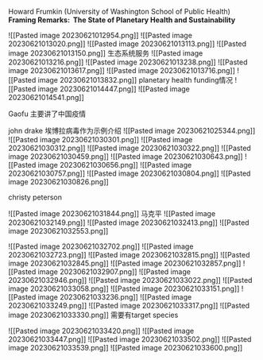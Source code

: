 Howard Frumkin (University of Washington School of Public Health)
**Framing Remarks:  The State of Planetary Health and Sustainability**

![[Pasted image 20230621012954.png]]
![[Pasted image 20230621013020.png]]
![[Pasted image 20230621013113.png]]
![[Pasted image 20230621013150.png]]
生态系统服务
![[Pasted image 20230621013216.png]]
![[Pasted image 20230621013238.png]]
![[Pasted image 20230621013617.png]]
![[Pasted image 20230621013716.png]]
![[Pasted image 20230621013832.png]]
planetary health
funding情况
![[Pasted image 20230621014447.png]]
![[Pasted image 20230621014541.png]]

Gaofu
主要讲了中国疫情

john drake
埃博拉病毒作为示例介绍
![[Pasted image 20230621025344.png]]
![[Pasted image 20230621030301.png]]
![[Pasted image 20230621030312.png]]
![[Pasted image 20230621030322.png]]
![[Pasted image 20230621030459.png]]
![[Pasted image 20230621030643.png]]
![[Pasted image 20230621030656.png]]
![[Pasted image 20230621030757.png]]
![[Pasted image 20230621030804.png]]
![[Pasted image 20230621030826.png]]

christy peterson

![[Pasted image 20230621031844.png]]
马克平
![[Pasted image 20230621032149.png]]
![[Pasted image 20230621032413.png]]
![[Pasted image 20230621032553.png]]

![[Pasted image 20230621032702.png]]
![[Pasted image 20230621032723.png]]
![[Pasted image 20230621032815.png]]
![[Pasted image 20230621032845.png]]
![[Pasted image 20230621032857.png]]
![[Pasted image 20230621032907.png]]
![[Pasted image 20230621032946.png]]
![[Pasted image 20230621033022.png]]
![[Pasted image 20230621033058.png]]
![[Pasted image 20230621033151.png]]
![[Pasted image 20230621033236.png]]
![[Pasted image 20230621033249.png]]
![[Pasted image 20230621033317.png]]
![[Pasted image 20230621033330.png]]
需要有target species

![[Pasted image 20230621033420.png]]
![[Pasted image 20230621033447.png]]
![[Pasted image 20230621033502.png]]
![[Pasted image 20230621033539.png]]
![[Pasted image 20230621033600.png]]
